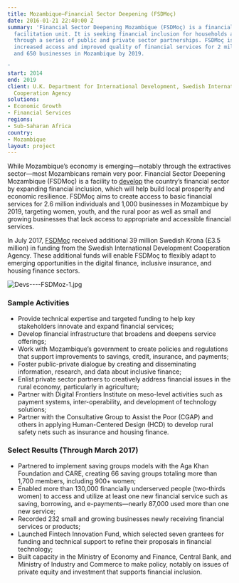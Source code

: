 ```yaml
---
title: Mozambique—Financial Sector Deepening (FSDMoç)
date: 2016-01-21 22:40:00 Z
summary: 'Financial Sector Deepening Mozambique (FSDMoç) is a financial inclusion
  facilitation unit. It is seeking financial inclusion for households and businesses
  through a series of public and private sector partnerships. FSDMoç is targeting
  increased access and improved quality of financial services for 2 million individuals
  and 650 businesses in Mozambique by 2019.

'
start: 2014
end: 2019
client: U.K. Department for International Development, Swedish International Development
  Cooperation Agency
solutions:
- Economic Growth
- Financial Services
regions:
- Sub-Saharan Africa
country:
- Mozambique
layout: project
---
```


While Mozambique’s economy is emerging—notably through the extractives sector—most Mozambicans remain very poor. Financial Sector Deepening Mozambique (FSDMoç) is a facility to [develop](http://dai-global-developments.com/articles/qa-assisting-mozambiques-rural-poor-to-build-stability-and-economic-opportunity-through-digital-financial-inclusion/?utm_source=daidotcom) the country’s financial sector by expanding financial inclusion, which will help build local prosperity and economic resilience. FSDMoç aims to create access to basic financial services for 2.6 million individuals and 1,000 businesses in Mozambique by 2019, targeting women, youth, and the rural poor as well as small and growing businesses that lack access to appropriate and accessible financial services.

In July 2017, [FSDMoç](http://fsdmoc.com/) received additional 39 million Swedish Krona (£3.5 million) in funding from the Swedish International Development Cooperation Agency. These additional funds will enable FSDMoç to flexibly adapt to emerging opportunities in the digital finance, inclusive insurance, and housing finance sectors.

![Devs----FSDMoz-1.jpg](/uploads/Devs----FSDMoz-1.jpg)

###  Sample Activities

* Provide technical expertise and targeted funding to help key stakeholders innovate and expand financial services;
* Develop financial infrastructure that broadens and deepens service offerings;
* Work with Mozambique’s government to create policies and regulations that support improvements to savings, credit, insurance, and payments;
* Foster public-private dialogue by creating and disseminating information, research, and data about inclusive finance;
* Enlist private sector partners to creatively address financial issues in the rural economy, particularly in agriculture;
* Partner with Digital Frontiers Institute on meso-level activities such as payment systems, inter-operability, and development of technology solutions;
* Partner with the Consultative Group to Assist the Poor (CGAP) and others in applying Human-Centered Design (HCD) to develop rural safety nets such as insurance and housing finance.

###  Select Results (Through March 2017)

* Partnered to implement saving groups models with the Aga Khan Foundation and CARE, creating 66 saving groups totaling more than 1,700 members, including 900+ women;
* Enabled more than 130,000 financially underserved people (two-thirds women) to access and utilize at least one new financial service such as saving, borrowing, and e-payments—nearly 87,000 used more than one new service;
* Recorded 232 small and growing businesses newly receiving financial services or products;
* Launched Fintech Innovation Fund, which selected seven grantees for funding and technical support to refine their proposals in financial technology; 
* Built capacity in the Ministry of Economy and Finance, Central Bank, and Ministry of Industry and Commerce to make policy, notably on issues of private equity and investment that supports financial inclusion.
